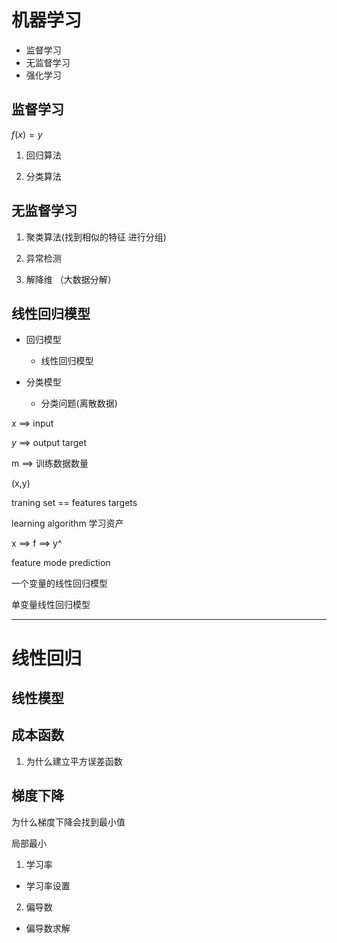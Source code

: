# 机器学习

- 监督学习
- 无监督学习
- 强化学习

## 监督学习

$f(x) = y$

1. 回归算法

2. 分类算法

## 无监督学习

1. 聚类算法(找到相似的特征 进行分组)

2. 异常检测

3. 解降维 （大数据分解）

## 线性回归模型

- 回归模型
  - 线性回归模型

- 分类模型
  - 分类问题(离散数据)


$x$ ==> input

$y$ ==> output target

m ==> 训练数据数量

(x,y)

traning set == features targets

learning algorithm 学习资产

x ==> f ==> y^

feature mode prediction

一个变量的线性回归模型

单变量线性回归模型

----

# 线性回归

## 线性模型



## 成本函数

1. 为什么建立平方误差函数

## 梯度下降


为什么梯度下降会找到最小值

局部最小

1. 学习率

- 学习率设置


2. 偏导数

- 偏导数求解